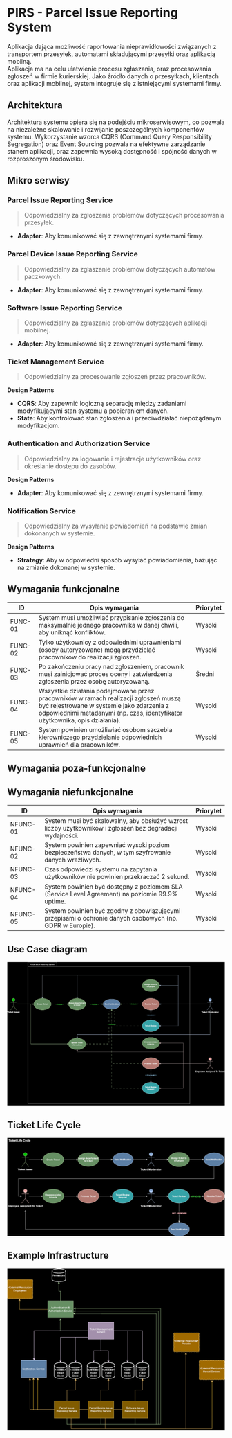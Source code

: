 ﻿# PIRS - Parcel Issue Reporting System

Aplikacja dająca możliwość raportowania nieprawidłowości związanych z transportem przesyłek, automatami składującymi
przesyłki oraz aplikacją mobilną.<br>
Aplikacja ma na celu ułatwienie procesu zgłaszania, oraz procesowania zgłoszeń w firmie kurierskiej.
Jako źródło danych o przesyłkach, klientach oraz aplikacji mobilnej, system integruje się
z istniejącymi systemami firmy.

## Architektura

Architektura systemu opiera się na podejściu mikroserwisowym, co pozwala na niezależne skalowanie i rozwijanie
poszczególnych komponentów systemu. Wykorzystanie wzorca CQRS (Command Query Responsibility Segregation) oraz Event
Sourcing pozwala na efektywne zarządzanie stanem aplikacji, oraz zapewnia wysoką dostępność i spójność danych w
rozproszonym środowisku.

## Mikro serwisy

### Parcel Issue Reporting Service

> Odpowiedzialny za zgłoszenia problemów dotyczących procesowania przesyłek.

- **Adapter**: Aby komunikować się z zewnętrznymi systemami firmy.

### Parcel Device Issue Reporting Service

> Odpowiedzialny za zgłaszanie problemów dotyczących automatów paczkowych.

- **Adapter**: Aby komunikować się z zewnętrznymi systemami firmy.

### Software Issue Reporting Service

> Odpowiedzialny za zgłaszanie problemów dotyczących aplikacji mobilnej.

- **Adapter**: Aby komunikować się z zewnętrznymi systemami firmy.

### Ticket Management Service

> Odpowiedzialny za procesowanie zgłoszeń przez pracowników.

**Design Patterns**

- **CQRS**: Aby zapewnić logiczną separację między zadaniami modyfikującymi stan systemu a pobieraniem danych.
- **State**: Aby kontrolować stan zgłoszenia i przeciwdziałać niepożądanym modyfikacjom.

### Authentication and Authorization Service

> Odpowiedzialny za logowanie i rejestracje użytkowników oraz określanie dostępu do zasobów.

**Design Patterns**

- **Adapter**: Aby komunikować się z zewnętrznymi systemami firmy.

### Notification Service

> Odpowiedzialny za wysyłanie powiadomień na podstawie zmian dokonanych w systemie.

**Design Patterns**

- **Strategy**: Aby w odpowiedni sposób wysyłać powiadomienia, bazując na zmianie dokonanej w systemie.

## Wymagania funkcjonalne

| **ID**  | **Opis wymagania**                                                                                                                                                                                               | **Priorytet** |
|---------|------------------------------------------------------------------------------------------------------------------------------------------------------------------------------------------------------------------|---------------|
| FUNC-01 | System musi umożliwiać przypisanie zgłoszenia do maksymalnie jednego pracownika w danej chwili, aby uniknąć konfliktów.                                                                                          | Wysoki        |
| FUNC-02 | Tylko użytkownicy z odpowiednimi uprawnieniami (osoby autoryzowane) mogą przydzielać pracowników do realizacji zgłoszeń.                                                                                         | Wysoki        |
| FUNC-03 | Po zakończeniu pracy nad zgłoszeniem, pracownik musi zainicjować proces oceny i zatwierdzenia zgłoszenia przez osobę autoryzowaną.                                                                               | Średni        |
| FUNC-04 | Wszystkie działania podejmowane przez pracowników w ramach realizacji zgłoszeń muszą być rejestrowane w systemie jako zdarzenia z odpowiednimi metadanymi (np. czas, identyfikator użytkownika, opis działania). | Wysoki        |
| FUNC-05 | System powinien umożliwiać osobom szczebla kierowniczego przydzielanie odpowiednich uprawnień dla pracowników.                                                                                                   | Wysoki        |

## Wymagania poza-funkcjonalne

## Wymagania niefunkcjonalne

| **ID**   | **Opis wymagania**                                                                                        | **Priorytet** |
|----------|-----------------------------------------------------------------------------------------------------------|---------------|
| NFUNC-01 | System musi być skalowalny, aby obsłużyć wzrost liczby użytkowników i zgłoszeń bez degradacji wydajności. | Wysoki        |
| NFUNC-02 | System powinien zapewniać wysoki poziom bezpieczeństwa danych, w tym szyfrowanie danych wrażliwych.       | Wysoki        |
| NFUNC-03 | Czas odpowiedzi systemu na zapytania użytkowników nie powinien przekraczać 2 sekund.                      | Wysoki        |
| NFUNC-04 | System powinien być dostępny z poziomem SLA (Service Level Agreement) na poziomie 99.9% uptime.           | Wysoki        |
| NFUNC-05 | System powinien być zgodny z obowiązującymi przepisami o ochronie danych osobowych (np. GDPR w Europie).  | Wysoki        |

## Use Case diagram

<img src="./img/UseCase.drawio.svg"/>

## Ticket Life Cycle

<img src="./img/TicketLifeCycle.drawio.svg"/>

## Example Infrastructure

<img src="./img/Infrastructure.drawio.svg"/>

